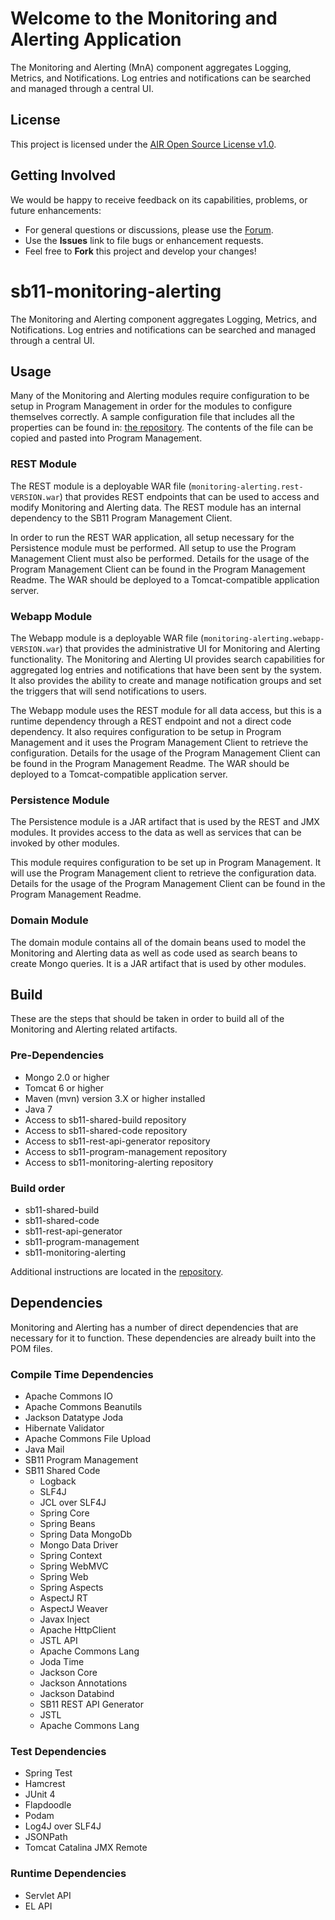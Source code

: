 # Welcome to the Monitoring and Alerting Application #
The Monitoring and Alerting (MnA) component aggregates Logging, Metrics, and Notifications. Log entries and notifications can be searched and managed through a central UI.

## License ##
This project is licensed under the [AIR Open Source License v1.0](http://www.smarterapp.org/documents/American_Institutes_for_Research_Open_Source_Software_License.pdf).

## Getting Involved ##
We would be happy to receive feedback on its capabilities, problems, or future enhancements:

* For general questions or discussions, please use the [Forum](forum_link_here).
* Use the **Issues** link to file bugs or enhancement requests.
* Feel free to **Fork** this project and develop your changes!

# sb11-monitoring-alerting

The Monitoring and Alerting component aggregates Logging, Metrics, and Notifications. Log entries and notifications can be searched and managed through a central UI.


## Usage

Many of the Monitoring and Alerting modules require configuration to be setup in Program Management in order for the modules to configure themselves correctly.  A sample configuration file that includes all the properties can be found in: [the repository](external_release_docs/required-progman-configuration.properties).  The contents of the file can be copied and pasted into Program Management.

### REST Module
The REST module is a deployable WAR file (```monitoring-alerting.rest-VERSION.war```) that provides REST endpoints that can be used to access and modify Monitoring and Alerting data.  The REST module has an internal dependency to the SB11 Program Management Client.

In order to run the REST WAR application, all setup necessary for the Persistence module must be performed.  All setup to use the Program Management Client must also be performed.  Details for the usage of the Program Management Client can be found in the Program Management Readme.  The WAR should be deployed to a Tomcat-compatible application server.

### Webapp Module
The Webapp module is a deployable WAR file (```monitoring-alerting.webapp-VERSION.war```) that provides the administrative UI for Monitoring and Alerting functionality.  The Monitoring and Alerting UI provides search capabilities for aggregated log entries and notifications that have been sent by the system.  It also provides the ability to create and manage notification groups and set the triggers that will send notifications to users.

The Webapp module uses the REST module for all data access, but this is a runtime dependency through a REST endpoint and not a direct code dependency.  It also requires configuration to be setup in Program Management and it uses the Program Management Client to retrieve the configuration.  Details for the usage of the Program Management Client can be found in the Program Management Readme.
The WAR should be deployed to a Tomcat-compatible application server.

### Persistence Module
The Persistence module is a JAR artifact that is used by the REST and JMX modules.  It provides access to the data as well as services that can be invoked by other modules.

This module requires configuration to be set up in Program Management.  It will use the Program Management client to retrieve the configuration data.  Details for the usage of the Program Management Client can be found in the Program Management Readme.

### Domain Module
The domain module contains all of the domain beans used to model the Monitoring and Alerting data as well as code used as search beans to create Mongo queries.  It is a JAR artifact that is used by other modules.


## Build
These are the steps that should be taken in order to build all of the Monitoring and Alerting related artifacts.

### Pre-Dependencies
* Mongo 2.0 or higher
* Tomcat 6 or higher
* Maven (mvn) version 3.X or higher installed
* Java 7
* Access to sb11-shared-build repository
* Access to sb11-shared-code repository
* Access to sb11-rest-api-generator repository
* Access to sb11-program-management repository
* Access to sb11-monitoring-alerting repository

### Build order

* sb11-shared-build
* sb11-shared-code
* sb11-rest-api-generator
* sb11-program-management
* sb11-monitoring-alerting

Additional instructions are located in the [repository](external_release_docs/installation).

## Dependencies
Monitoring and Alerting has a number of direct dependencies that are necessary for it to function.  These dependencies are already built into the POM files.

### Compile Time Dependencies
* Apache Commons IO
* Apache Commons Beanutils
* Jackson Datatype Joda
* Hibernate Validator
* Apache Commons File Upload
* Java Mail
* SB11 Program Management
* SB11 Shared Code
	* Logback
	* SLF4J
	* JCL over SLF4J
	* Spring Core
	* Spring Beans
	* Spring Data MongoDb
	* Mongo Data Driver
	* Spring Context
	* Spring WebMVC
	* Spring Web
	* Spring Aspects
	* AspectJ RT
	* AspectJ Weaver
	* Javax Inject
	* Apache HttpClient
	* JSTL API
	* Apache Commons Lang
	* Joda Time
	* Jackson Core
	* Jackson Annotations
	* Jackson Databind
	* SB11 REST API Generator
	* JSTL
	* Apache Commons Lang
	

### Test Dependencies
* Spring Test
* Hamcrest
* JUnit 4
* Flapdoodle
* Podam
* Log4J over SLF4J
* JSONPath
* Tomcat Catalina JMX Remote

### Runtime Dependencies
* Servlet API
* EL API